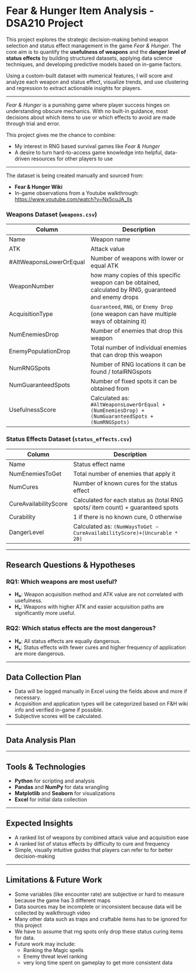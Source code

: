 # Fear & Hunger Item Analysis - DSA210 Project

This project explores the strategic decision-making behind weapon selection and status effect management in the game *Fear & Hunger*. The core aim is to quantify the **usefulness of weapons** and the **danger level of status effects** by building structured datasets, applying data science techniques, and developing predictive models based on in-game factors.

Using a custom-built dataset with numerical features, I will score and analyze each weapon and status effect, visualize trends, and use clustering and regression to extract actionable insights for players.

---

*Fear & Hunger* is a punishing game where player success hinges on understanding obscure mechanics. With no built-in guidance, most decisions about which items to use or which effects to avoid are made through trial and error.

This project gives me the chance to combine:
- My interest in RNG based  survival games like *Fear & Hunger*
- A desire to turn hard-to-access game knowledge into helpful, data-driven resources for other players to use

---


The dataset is being created manually and sourced from:
- **Fear & Hunger Wiki**
- In-game observations from a Youtube walkthrough: https://www.youtube.com/watch?v=Nx5cuJA_lIs

### Weapons Dataset (`weapons.csv`)
| Column | Description |
|--------|-------------|
| Name | Weapon name |
| ATK | Attack value |
| #AltWeaponsLowerOrEqual | Number of weapons with lower or equal ATK |
| WeaponNumber | how many copies of this specific weapon can be obtained, calculated by RNG, guaranteed and enemy drops|
| AcquisitionType | `Guaranteed`, `RNG`, or `Enemy Drop` (one weapon can have multiple ways of obtaining it) | 
| NumEnemiesDrop | Number of enemies that drop this weapon |
| EnemyPopulationDrop     | Total number of individual enemies that can drop this weapon |
| NumRNGSpots | Number of RNG locations it can be found / totalRNGspots |
| NumGuaranteedSpots | Number of fixed spots it can be obtained from |
| UsefulnessScore | Calculated as: `#AltWeaponsLowerOrEqual + (NumEnemiesDrop) + (NumGuaranteedSpots + (NumRNGSpots)`| 

### Status Effects Dataset (`status_effects.csv`)
| Column | Description |
|--------|-------------|
| Name | Status effect name |
| NumEnemiesToGet | Total number of enemies that apply it |
| NumCures | Number of known cures for the status effect |
| CureAvailabilityScore | Calculated for each status as (total RNG spots/ item count) + guaranteed spots |
| Curability | 1 if there is no known cure, 0 otherwise |
| DangerLevel | Calculated as: `(NumWaysToGet − CureAvailabilityScore)+(Uncurable * 20)` |

---

## Research Questions & Hypotheses

### RQ1: Which weapons are most useful?
- **H₀**: Weapon acquisition method and ATK value are not correlated with usefulness.
- **Hₐ**: Weapons with higher ATK and easier acquisition paths are significantly more useful.

### RQ2: Which status effects are the most dangerous?
- **H₀**: All status effects are equally dangerous.
- **Hₐ**: Status effects with fewer cures and higher frequency of application are more dangerous.

---

## Data Collection Plan
- Data will be logged manually in Excel using the fields above and more if necessary.
- Acquisition and application types will be categorized based on F&H wiki info and verified in-game if possible.
- Subjective scores will be calculated.

---

## Data Analysis Plan


---

## Tools & Technologies
- **Python** for scripting and analysis
- **Pandas** and **NumPy** for data wrangling
- **Matplotlib** and **Seaborn** for visualizations
- **Excel** for initial data collection

---

## Expected Insights
- A ranked list of weapons by combined attack value and acquisition ease
- A ranked list of status effects by difficulty to cure and frequency
- Simple, visually intuitive guides that players can refer to for better decision-making

---

## Limitations & Future Work
- Some variables (like encounter rate) are subjective or hard to measure because the game has 3 different maps 
- Data sources may be incomplete or inconsistent because data will be collected by walkthrough video
- Many other data such as traps and craftable items has to be ignored for this project
- We have to assume that rng spots only drop these status curing items for data.
- Future work may include:
  - Ranking the Magic spells
  - Enemy threat level ranking
  - very long time spent on gameplay to get more consistent data
